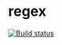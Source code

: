 # regex

[![Build status](https://ci.appveyor.com/api/projects/status/g4ixrlr5i8fuuokk?svg=true)](https://ci.appveyor.com/project/Belova-sailor/regex)